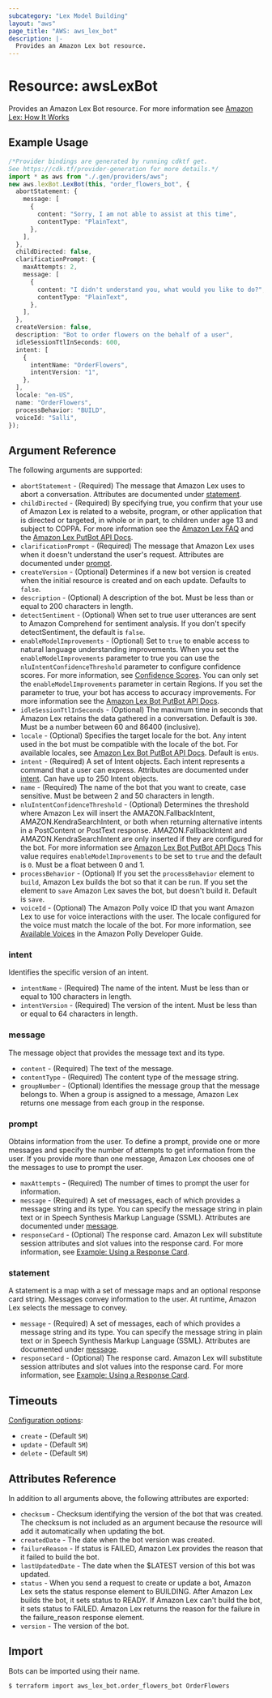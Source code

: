 ```yaml
---
subcategory: "Lex Model Building"
layout: "aws"
page_title: "AWS: aws_lex_bot"
description: |-
  Provides an Amazon Lex bot resource.
---
```


# Resource: awsLexBot

Provides an Amazon Lex Bot resource. For more information see
[Amazon Lex: How It Works](https://docs.aws.amazon.com/lex/latest/dg/how-it-works.html)

## Example Usage

```typescript
/*Provider bindings are generated by running cdktf get.
See https://cdk.tf/provider-generation for more details.*/
import * as aws from "./.gen/providers/aws";
new aws.lexBot.LexBot(this, "order_flowers_bot", {
  abortStatement: {
    message: [
      {
        content: "Sorry, I am not able to assist at this time",
        contentType: "PlainText",
      },
    ],
  },
  childDirected: false,
  clarificationPrompt: {
    maxAttempts: 2,
    message: [
      {
        content: "I didn't understand you, what would you like to do?",
        contentType: "PlainText",
      },
    ],
  },
  createVersion: false,
  description: "Bot to order flowers on the behalf of a user",
  idleSessionTtlInSeconds: 600,
  intent: [
    {
      intentName: "OrderFlowers",
      intentVersion: "1",
    },
  ],
  locale: "en-US",
  name: "OrderFlowers",
  processBehavior: "BUILD",
  voiceId: "Salli",
});

```

## Argument Reference

The following arguments are supported:

* `abortStatement` - (Required) The message that Amazon Lex uses to abort a conversation. Attributes are documented under [statement](#statement).
* `childDirected` - (Required) By specifying true, you confirm that your use of Amazon Lex is related to a website, program, or other application that is directed or targeted, in whole or in part, to children under age 13 and subject to COPPA. For more information see the [Amazon Lex FAQ](https://aws.amazon.com/lex/faqs#data-security) and the [Amazon Lex PutBot API Docs](https://docs.aws.amazon.com/lex/latest/dg/API_PutBot.html#lex-PutBot-request-childDirected).
* `clarificationPrompt` - (Required) The message that Amazon Lex uses when it doesn't understand the user's request. Attributes are documented under [prompt](#prompt).
* `createVersion` - (Optional) Determines if a new bot version is created when the initial resource is created and on each update. Defaults to `false`.
* `description` - (Optional) A description of the bot. Must be less than or equal to 200 characters in length.
* `detectSentiment` - (Optional) When set to true user utterances are sent to Amazon Comprehend for sentiment analysis. If you don't specify detectSentiment, the default is `false`.
* `enableModelImprovements` - (Optional) Set to `true` to enable access to natural language understanding improvements. When you set the `enableModelImprovements` parameter to true you can use the `nluIntentConfidenceThreshold` parameter to configure confidence scores. For more information, see [Confidence Scores](https://docs.aws.amazon.com/lex/latest/dg/confidence-scores.html). You can only set the `enableModelImprovements` parameter in certain Regions. If you set the parameter to true, your bot has access to accuracy improvements. For more information see the [Amazon Lex Bot PutBot API Docs](https://docs.aws.amazon.com/lex/latest/dg/API_PutBot.html#lex-PutBot-request-enableModelImprovements).
* `idleSessionTtlInSeconds` - (Optional) The maximum time in seconds that Amazon Lex retains the data gathered in a conversation. Default is `300`. Must be a number between 60 and 86400 (inclusive).
* `locale` - (Optional) Specifies the target locale for the bot. Any intent used in the bot must be compatible with the locale of the bot. For available locales, see [Amazon Lex Bot PutBot API Docs](https://docs.aws.amazon.com/lex/latest/dg/API_PutBot.html#lex-PutBot-request-locale). Default is `enUs`.
* `intent` - (Required) A set of Intent objects. Each intent represents a command that a user can express. Attributes are documented under [intent](#intent). Can have up to 250 Intent objects.
* `name` - (Required) The name of the bot that you want to create, case sensitive. Must be between 2 and 50 characters in length.
* `nluIntentConfidenceThreshold` - (Optional) Determines the threshold where Amazon Lex will insert the AMAZON.FallbackIntent, AMAZON.KendraSearchIntent, or both when returning alternative intents in a PostContent or PostText response. AMAZON.FallbackIntent and AMAZON.KendraSearchIntent are only inserted if they are configured for the bot. For more information see [Amazon Lex Bot PutBot API Docs](https://docs.aws.amazon.com/lex/latest/dg/API_PutBot.html#lex-PutBot-request-nluIntentConfidenceThreshold) This value requires `enableModelImprovements` to be set to `true` and the default is `0`. Must be a float between 0 and 1.
* `processBehavior` - (Optional) If you set the `processBehavior` element to `build`, Amazon Lex builds the bot so that it can be run. If you set the element to `save` Amazon Lex saves the bot, but doesn't build it. Default is `save`.
* `voiceId` - (Optional) The Amazon Polly voice ID that you want Amazon Lex to use for voice interactions with the user. The locale configured for the voice must match the locale of the bot. For more information, see [Available Voices](http://docs.aws.amazon.com/polly/latest/dg/voicelist.html) in the Amazon Polly Developer Guide.

### intent

Identifies the specific version of an intent.

* `intentName` - (Required) The name of the intent. Must be less than or equal to 100 characters in length.
* `intentVersion` - (Required) The version of the intent. Must be less than or equal to 64 characters in length.

### message

The message object that provides the message text and its type.

* `content` - (Required) The text of the message.
* `contentType` - (Required) The content type of the message string.
* `groupNumber` - (Optional) Identifies the message group that the message belongs to. When a group
  is assigned to a message, Amazon Lex returns one message from each group in the response.

### prompt

Obtains information from the user. To define a prompt, provide one or more messages and specify the
number of attempts to get information from the user. If you provide more than one message, Amazon
Lex chooses one of the messages to use to prompt the user.

* `maxAttempts` - (Required) The number of times to prompt the user for information.
* `message` - (Required) A set of messages, each of which provides a message string and its type.
  You can specify the message string in plain text or in Speech Synthesis Markup Language (SSML).
  Attributes are documented under [message](#message).
* `responseCard` - (Optional) The response card. Amazon Lex will substitute session attributes and
  slot values into the response card. For more information, see
  [Example: Using a Response Card](https://docs.aws.amazon.com/lex/latest/dg/ex-resp-card.html).

### statement

A statement is a map with a set of message maps and an optional response card string. Messages
convey information to the user. At runtime, Amazon Lex selects the message to convey.

* `message` - (Required) A set of messages, each of which provides a message string and its type. You
  can specify the message string in plain text or in Speech Synthesis Markup Language (SSML). Attributes
  are documented under [message](#message).
* `responseCard` - (Optional) The response card. Amazon Lex will substitute session attributes and
  slot values into the response card. For more information, see
  [Example: Using a Response Card](https://docs.aws.amazon.com/lex/latest/dg/ex-resp-card.html).

## Timeouts

[Configuration options](https://developer.hashicorp.com/terraform/language/resources/syntax#operation-timeouts):

* `create` - (Default `5M`)
* `update` - (Default `5M`)
* `delete` - (Default `5M`)

## Attributes Reference

In addition to all arguments above, the following attributes are exported:

* `checksum` - Checksum identifying the version of the bot that was created. The checksum is not
  included as an argument because the resource will add it automatically when updating the bot.
* `createdDate` - The date when the bot version was created.
* `failureReason` - If status is FAILED, Amazon Lex provides the reason that it failed to build the bot.
* `lastUpdatedDate` - The date when the $LATEST version of this bot was updated.
* `status` - When you send a request to create or update a bot, Amazon Lex sets the status response
  element to BUILDING. After Amazon Lex builds the bot, it sets status to READY. If Amazon Lex can't
  build the bot, it sets status to FAILED. Amazon Lex returns the reason for the failure in the
  failure\_reason response element.
* `version` - The version of the bot.

## Import

Bots can be imported using their name.

```console
$ terraform import aws_lex_bot.order_flowers_bot OrderFlowers
```
